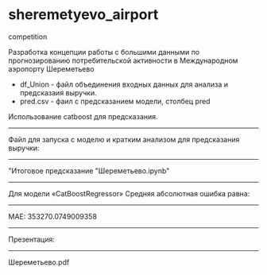 # sheremetyevo_airport
competition

Разработка концепции работы с большими данными по прогнозированию потребительской активности в Международном аэропорту Шереметьево

- df_Union - файл объединения входных данных для анализа и предсказаия выручки.
- pred.csv - фаил с предсказанием модели, столбец pred

Использование catboost для предсказания.
***
Файл для запуска с моделю и кратким анализом для предсказания выручки: 
***
"Итоговое предсказание "Шереметьево.ipynb"
***
Для модели «CatBoostRegressor» Средняя абсолютная ошибка равна:
***
MAE: 353270.0749009358
***
Презентация:
***
Шереметьево.pdf

